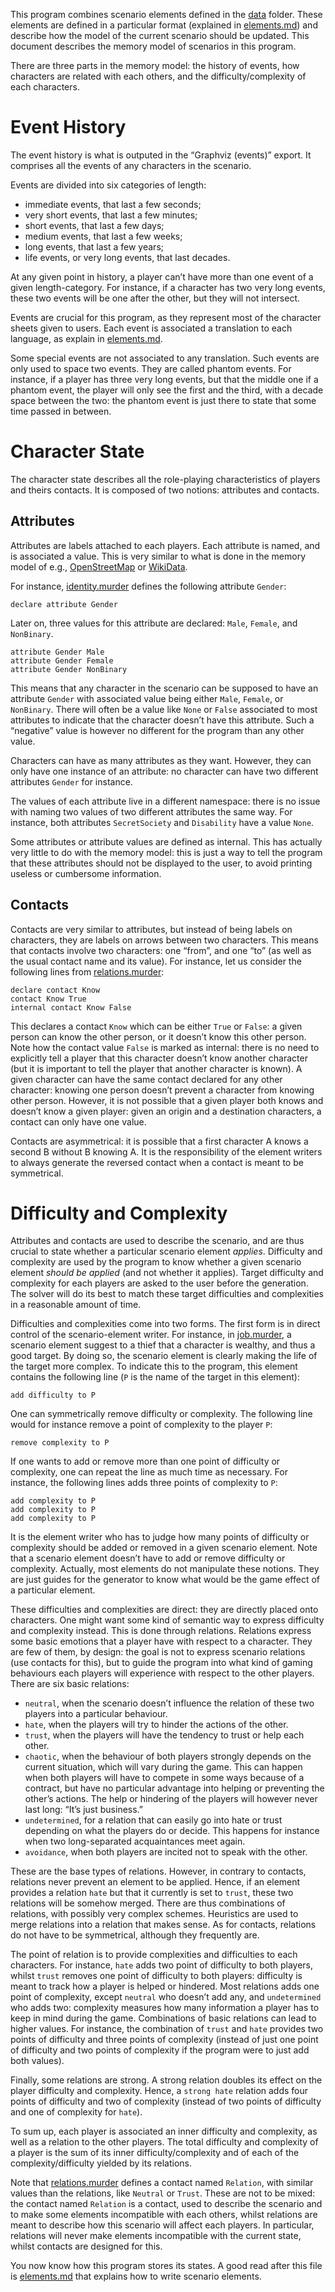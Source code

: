 
This program combines scenario elements defined in the [data](../../data) folder.
These elements are defined in a particular format (explained in [elements.md](./elements.md)) and describe how the model of the current scenario should be updated.
This document describes the memory model of scenarios in this program.

There are three parts in the memory model: the history of events, how characters are related with each others, and the difficulty/complexity of each characters.

# Event History

The event history is what is outputed in the “Graphviz (events)” export.
It comprises all the events of any characters in the scenario.

Events are divided into six categories of length:
- immediate events, that last a few seconds;
- very short events, that last a few minutes;
- short events, that last a few days;
- medium events, that last a few weeks;
- long events, that last a few years;
- life events, or very long events, that last decades.

At any given point in history, a player can’t have more than one event of a given length-category.
For instance, if a character has two very long events, these two events will be one after the other, but they will not intersect.

Events are crucial for this program, as they represent most of the character sheets given to users.
Each event is associated a translation to each language, as explain in [elements.md](./elements.md).

Some special events are not associated to any translation.
Such events are only used to space two events.
They are called phantom events.
For instance, if a player has three very long events, but that the middle one if a phantom event, the player will only see the first and the third, with a decade space between the two: the phantom event is just there to state that some time passed in between.

# Character State

The character state describes all the role-playing characteristics of players and theirs contacts.
It is composed of two notions: attributes and contacts.

## Attributes

Attributes are labels attached to each players.
Each attribute is named, and is associated a value.
This is very similar to what is done in the memory model of e.g., [OpenStreetMap](https://www.openstreetmap.org) or [WikiData](https://www.wikidata.org).

For instance, [identity.murder](../../data/elements/identity.murder) defines the following attribute `Gender`:
```murder
declare attribute Gender
```
Later on, three values for this attribute are declared: `Male`, `Female`, and `NonBinary`.
```murder
attribute Gender Male
attribute Gender Female
attribute Gender NonBinary
```
This means that any character in the scenario can be supposed to have an attribute `Gender` with associated value being either `Male`, `Female`, or `NonBinary`.
There will often be a value like `None` or `False` associated to most attributes to indicate that the character doesn’t have this attribute.
Such a “negative” value is however no different for the program than any other value.

Characters can have as many attributes as they want.
However, they can only have one instance of an attribute: no character can have two different attributes `Gender` for instance.

The values of each attribute live in a different namespace: there is no issue with naming two values of two different attributes the same way.
For instance, both attributes `SecretSociety` and `Disability` have a value `None`.

Some attributes or attribute values are defined as internal.
This has actually very little to do with the memory model: this is just a way to tell the program that these attributes should not be displayed to the user, to avoid printing useless or cumbersome information.

## Contacts

Contacts are very similar to attributes, but instead of being labels on characters, they are labels on arrows between two characters.
This means that contacts involve two characters: one “from”, and one “to” (as well as the usual contact name and its value).
For instance, let us consider the following lines from [relations.murder](../../data/elements/relations.murder):
```murder
declare contact Know
contact Know True
internal contact Know False
```
This declares a contact `Know` which can be either `True` or `False`: a given person can know the other person, or it doesn’t know this other person.
Note how the contact value `False` is marked as internal: there is no need to explicitly tell a player that this character doesn’t know another character (but it is important to tell the player that another character is known).
A given character can have the same contact declared for any other character: knowing one person doesn’t prevent a character from knowing other person.
However, it is not possible that a given player both knows and doesn’t know a given player: given an origin and a destination characters, a contact can only have one value.

Contacts are asymmetrical: it is possible that a first character A knows a second B without B knowing A.
It is the responsibility of the element writers to always generate the reversed contact when a contact is meant to be symmetrical.

# Difficulty and Complexity

Attributes and contacts are used to describe the scenario, and are thus crucial to state whether a particular scenario element *applies*.
Difficulty and complexity are used by the program to know whether a given scenario element *should be applied* (and not whether it applies).
Target difficulty and complexity for each players are asked to the user before the generation.
The solver will do its best to match these target difficulties and complexities in a reasonable amount of time.

Difficulties and complexities come into two forms.
The first form is in direct control of the scenario-element writer.
For instance, in [job.murder](../../data/elements/job.murder), a scenario element suggest to a thief that a character is wealthy, and thus a good target.
By doing so, the scenario element is clearly making the life of the target more complex.
To indicate this to the program, this element contains the following line (`P` is the name of the target in this element):
```murder
add difficulty to P
```
One can symmetrically remove difficulty or complexity.
The following line would for instance remove a point of complexity to the player `P`:
```murder
remove complexity to P
```
If one wants to add or remove more than one point of difficulty or complexity, one can repeat the line as much time as necessary.
For instance, the following lines adds three points of complexity to `P`:
```murder
add complexity to P
add complexity to P
add complexity to P
```
It is the element writer who has to judge how many points of difficulty or complexity should be added or removed in a given scenario element.
Note that a scenario element doesn’t have to add or remove difficulty or complexity.
Actually, most elements do not manipulate these notions.
They are just guides for the generator to know what would be the game effect of a particular element.

These difficulties and complexities are direct: they are directly placed onto characters.
One might want some kind of semantic way to express difficulty and complexity instead.
This is done through relations.
Relations express some basic emotions that a player have with respect to a character.
They are few of them, by design: the goal is not to express scenario relations (use contacts for this), but to guide the program into what kind of gaming behaviours each players will experience with respect to the other players.
There are six basic relations:
- `neutral`, when the scenario doesn’t influence the relation of these two players into a particular behaviour.
- `hate`, when the players will try to hinder the actions of the other.
- `trust`, when the players will have the tendency to trust or help each other.
- `chaotic`, when the behaviour of both players strongly depends on the current situation, which will vary during the game.  This can happen when both players will have to compete in some ways because of a contract, but have no particular advantage into helping or preventing the other’s actions.  The help or hindering of the players will however never last long: “It’s just business.”
- `undetermined`, for a relation that can easily go into hate or trust depending on what the players do or decide.  This happens for instance when two long-separated acquaintances meet again.
- `avoidance`, when both players are incited not to speak with the other.

These are the base types of relations.
However, in contrary to contacts, relations never prevent an element to be applied.
Hence, if an element provides a relation `hate` but that it currently is set to `trust`, these two relations will be somehow merged.
There are thus combinations of relations, with possibly very complex schemes.
Heuristics are used to merge relations into a relation that makes sense.
As for contacts, relations do not have to be symmetrical, although they frequently are.

The point of relation is to provide complexities and difficulties to each characters.
For instance, `hate` adds two point of difficulty to both players, whilst `trust` removes one point of difficulty to both players: difficulty is meant to track how a player is helped or hindered.
Most relations adds one point of complexity, except `neutral` who doesn’t add any, and `undetermined` who adds two: complexity measures how many information a player has to keep in mind during the game.
Combinations of basic relations can lead to higher values.
For instance, the combination of `trust` and `hate` provides two points of difficulty and three points of complexity (instead of just one point of difficulty and two points of complexity if the program were to just add both values).

Finally, some relations are strong.
A strong relation doubles its effect on the player difficulty and complexity.
Hence, a `strong hate` relation adds four points of difficulty and two of complexity (instead of two points of difficulty and one of complexity for `hate`).

To sum up, each player is associated an inner difficulty and complexity, as well as a relation to the other players.
The total difficulty and complexity of a player is the sum of its inner difficulty/complexity and of each of the complexity/difficulty yielded by its relations.

Note that [relations.murder](../../data/elements/relations.murder) defines a contact named `Relation`, with similar values than the relations, like `Neutral` or `Trust`.
These are not to be mixed: the contact named `Relation` is a contact, used to describe the scenario and to make some elements incompatible with each others, whilst relations are meant to describe how this scenario will affect each players.
In particular, relations will never make elements incompatible with the current state, whilst contacts are designed for this.

You now know how this program stores its states.
A good read after this file is [elements.md](./elements.md) that explains how to write scenario elements.


